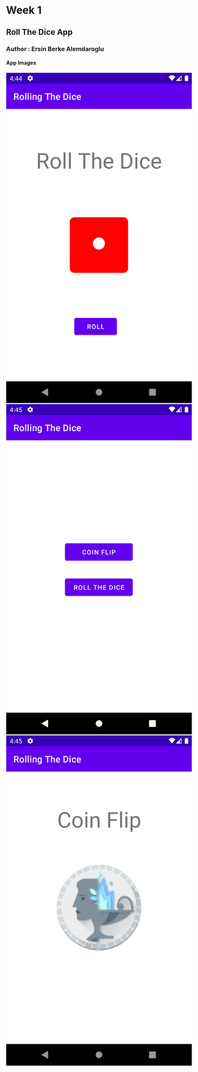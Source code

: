 # Week 1
## Roll The Dice App
### Author : Ersin Berke Alemdaroglu

#### App Images
![image](/ss1.png)
![image](/ss3.png)
![image](/ss2.png)

